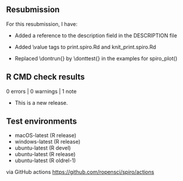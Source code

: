 ## Resubmission

For this resubmission, I have:

* Added a reference to the description field in the DESCRIPTION file

* Added \value tags to print.spiro.Rd and knit_print.spiro.Rd

* Replaced \dontrun{} by \donttest{} in the examples for spiro_plot()

## R CMD check results

0 errors | 0 warnings | 1 note

* This is a new release.

## Test environments

- macOS-latest (R release)
- windows-latest (R release)
- ubuntu-latest (R devel)
- ubuntu-latest (R release)
- ubuntu-latest (R oldrel-1)

via GitHub actions https://github.com/ropensci/spiro/actions
